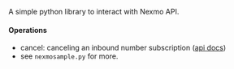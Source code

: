 A simple python library to interact with Nexmo API.

#### Operations

* cancel: canceling an inbound number subscription
([api docs](https://docs.nexmo.com/index.php/developer-api/number-cancel))
* see `nexmosample.py` for more.
